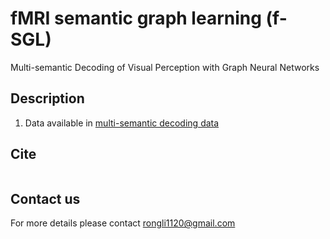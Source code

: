 # fMRI semantic graph learning (f-SGL)
Multi-semantic Decoding of Visual Perception with Graph Neural Networks

## Description
1. Data available in [multi-semantic decoding data](https://pan.baidu.com/s/1Xdkaf6QssGbzvrWRyLqeHQ?pwd=8lpa)

## Cite
```

```
## Contact us
For more details please contact rongli1120@gmail.com
